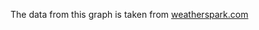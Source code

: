 The data from this graph is taken from [weatherspark.com](https://weatherspark.com/compare/y/139471~136748/Comparison-of-the-Average-Weather-in-Cebu-City-and-San-Jose-del-Monte)